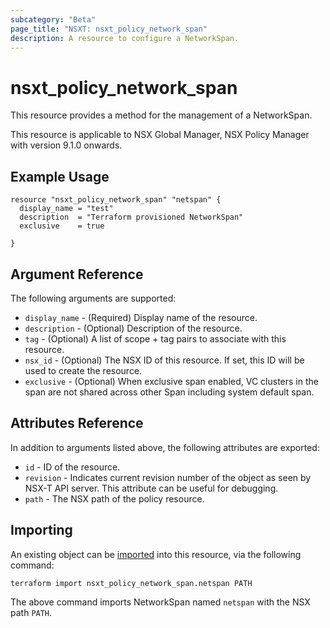```yaml
---
subcategory: "Beta"
page_title: "NSXT: nsxt_policy_network_span"
description: A resource to configure a NetworkSpan.
---
```


# nsxt_policy_network_span

This resource provides a method for the management of a NetworkSpan.

This resource is applicable to NSX Global Manager, NSX Policy Manager with version 9.1.0 onwards.

## Example Usage

```hcl
resource "nsxt_policy_network_span" "netspan" {
  display_name = "test"
  description  = "Terraform provisioned NetworkSpan"
  exclusive    = true

}
```

## Argument Reference

The following arguments are supported:

* `display_name` - (Required) Display name of the resource.
* `description` - (Optional) Description of the resource.
* `tag` - (Optional) A list of scope + tag pairs to associate with this resource.
* `nsx_id` - (Optional) The NSX ID of this resource. If set, this ID will be used to create the resource.
* `exclusive` - (Optional) When exclusive span enabled, VC clusters in  the span are not shared across other Span including system default span.

## Attributes Reference

In addition to arguments listed above, the following attributes are exported:

* `id` - ID of the resource.
* `revision` - Indicates current revision number of the object as seen by NSX-T API server. This attribute can be useful for debugging.
* `path` - The NSX path of the policy resource.

## Importing

An existing object can be [imported][docs-import] into this resource, via the following command:

[docs-import]: https://www.terraform.io/cli/import

```shell
terraform import nsxt_policy_network_span.netspan PATH
```

The above command imports NetworkSpan named `netspan` with the NSX path `PATH`.
